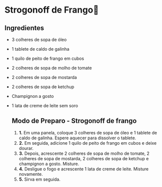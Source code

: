 # Strogonoff de Frango:chicken:

## Ingredientes



- 3 colheres de sopa de óleo

- 1 tablete de caldo de galinha

- 1 quilo de peito de frango em cubos

- 2 colheres de sopa de molho de tomate

- 2 colheres de sopa de mostarda

- 2 colheres de sopa de ketchup

- Champignon a gosto

- 1 lata de creme de leite sem soro

  ## Modo de Preparo - Strogonoff de frango

  

  

  1. **1.** Em uma panela, coloque 3 colheres de sopa de óleo e 1 tablete de caldo de galinha. Espere aquecer para dissolver o tablete.
  2. **2.** Em seguida, adicione 1 quilo de peito de frango em cubos e deixe dourar.
  3. **3.** Depois, acrescente 2 colheres de sopa de molho de tomate, 2 colheres de sopa de mostarda, 2 colheres de sopa de ketchup e champignon a gosto. Misture.
  4. **4.** Desligue o fogo e acrescente 1 lata de creme de leite. Misture novamente.
  5. **5.** Sirva em seguida.